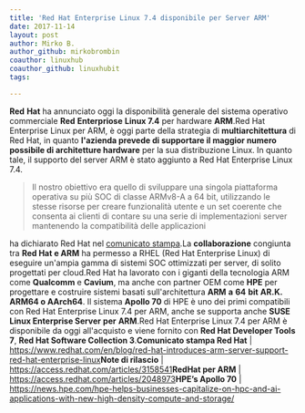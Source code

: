 ```yaml
---
title: 'Red Hat Enterprise Linux 7.4 disponibile per Server ARM'
date: 2017-11-14
layout: post
author: Mirko B.
author_github: mirkobrombin
coauthor: linuxhub
coauthor_github: linuxhubit
tags:

---
```

<strong>Red</strong> <strong>Hat</strong> ha annunciato oggi la disponibilità generale del sistema operativo commerciale <strong>Red</strong> <strong>Enterpriose</strong> <strong>Linux 7.4</strong> per hardware <strong>ARM</strong>.Red Hat Enterprise Linux per ARM, è oggi parte della strategia di <strong>multiarchitettura</strong> di Red Hat, in quanto <strong>l'azienda prevede di supportare il maggior numero possibile di architetture hardware</strong> per la sua distribuzione Linux. In quanto tale, il supporto del server ARM è stato aggiunto a Red Hat Enterprise Linux 7.4.<blockquote>Il nostro obiettivo era quello di sviluppare una singola piattaforma operativa su più SOC di classe ARMv8-A a 64 bit, utilizzando le stesse risorse per creare funzionalità utente e un set coerente che consenta ai clienti di contare su una serie di implementazioni server mantenendo la compatibilità delle applicazioni</blockquote>ha dichiarato Red Hat nel <a href="https://www.redhat.com/en/blog/red-hat-introduces-arm-server-support-red-hat-enterprise-linux">comunicato stampa</a>.La <strong>collaborazione</strong> congiunta tra <strong>Red Hat e ARM</strong> ha permesso a RHEL (Red Hat Enterprise Linux) di eseguire un'ampia gamma di sistemi SOC ottimizzati per server, di solito progettati per cloud.Red Hat ha lavorato con i giganti della tecnologia ARM come <strong>Qualcomm</strong> e <strong>Cavium</strong>, ma anche con partner OEM come <strong>HPE</strong> per progettare e costruire sistemi basati sull'architettura <strong>ARM</strong> <strong>a</strong> <strong>64</strong> <strong>bit</strong> <strong>AR.K. ARM64 o AArch64</strong>. Il sistema <strong>Apollo 70</strong> di HPE è uno dei primi compatibili con Red Hat Enterprise Linux 7.4 per ARM, anche se supporta anche <strong>SUSE Linux Enterprise Server</strong> <strong>per</strong> <strong>ARM</strong>.Red Hat Enterprise Linux 7.4 per ARM è disponibile da oggi all'acquisto e viene fornito con <strong>Red Hat Developer Tools 7</strong>, <strong>Red Hat Software Collection 3</strong>.<strong>Comunicato stampa Red Hat</strong> | <a href="https://www.redhat.com/en/blog/red-hat-introduces-arm-server-support-red-hat-enterprise-linux">https://www.redhat.com/en/blog/red-hat-introduces-arm-server-support-red-hat-enterprise-linux</a><strong>Note di rilascio</strong> | <a href="https://access.redhat.com/articles/3158541">https://access.redhat.com/articles/3158541</a><strong>RedHat per ARM</strong> | <a href="https://access.redhat.com/articles/2048973">https://access.redhat.com/articles/2048973</a><strong>HPE’s Apollo 70</strong> | <a href="https://news.hpe.com/hpe-helps-businesses-capitalize-on-hpc-and-ai-applications-with-new-high-density-compute-and-storage/">https://news.hpe.com/hpe-helps-businesses-capitalize-on-hpc-and-ai-applications-with-new-high-density-compute-and-storage/</a>